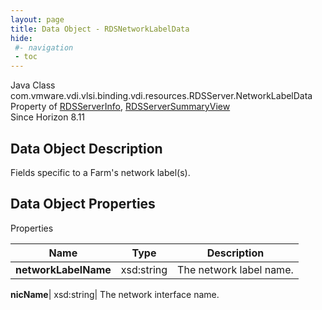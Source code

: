 ```yaml
---
layout: page
title: Data Object - RDSNetworkLabelData
hide:
 #- navigation
 - toc
---
```






Java Class
    com.vmware.vdi.vlsi.binding.vdi.resources.RDSServer.NetworkLabelData  
Property of
     [RDSServerInfo](vdi.resources.RDSServer.RDSServerInfo.md#field_detail), [RDSServerSummaryView](vdi.resources.RDSServer.RDSServerSummaryView.md#field_detail)  
Since 
    Horizon 8.11

## Data Object Description 

Fields specific to a Farm's network label(s). 

## Data Object Properties

Properties

Name |  Type |  Description   
---|---|---  
**networkLabelName**|  xsd:string|  The network label name.   
  
**nicName**|  xsd:string|  The network interface name.   
  
  

  

